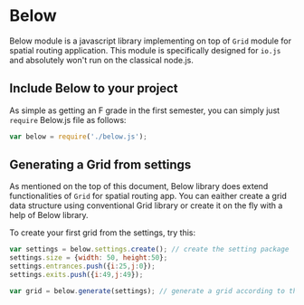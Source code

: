 # Below 

Below module is a javascript library implementing on top of `Grid` module for spatial routing application. This module is specifically designed for `io.js` and absolutely won't run on the classical node.js.

## Include Below to your project
As simple as getting an F grade in the first semester, you can simply just `require` Below.js file as follows:

```javascript
var below = require('./below.js');
```

## Generating a Grid from settings
As mentioned on the top of this document, Below library does extend functionalities of `Grid` for spatial routing app. You can eaither create a grid data structure using conventional Grid library or create it on the fly with a help of Below library.

To create your first grid from the settings, try this:
```javascript
var settings = below.settings.create(); // create the setting package
settings.size = {width: 50, height:50};
settings.entrances.push({i:25,j:0});
settings.exits.push({i:49,j:49});

var grid = below.generate(settings); // generate a grid according to the settings
```